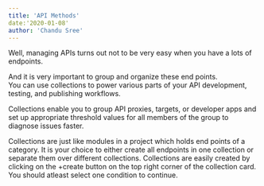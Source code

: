 ```yaml
---
title: 'API Methods'
date:'2020-01-08'
author: 'Chandu Sree'
---
```


Well, managing APIs turns out not to be very easy when you have a lots of endpoints.

And it is very important to group and organize these end points.  
You can use collections to power various parts of your API development, testing, and publishing workflows.

Collections enable you to group API proxies, targets, or developer apps and set up appropriate threshold values for all members of the group to diagnose issues faster.

Collections are just like modules in a project which holds end points of a category. It is your choice to either create all endpoints in one collection or separate them over different collections. Collections are easily created by clicking on the +create button on the top right corner of the collection card. You should atleast select one condition to continue.
